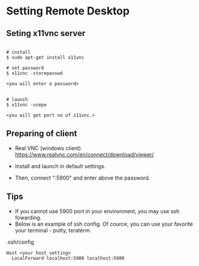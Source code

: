 
# Setting Remote Desktop

## Seting x11vnc server
~~~

# install
$ sudo apt-get install x11vnc

# set password 
$ x11vnc -storepasswd

<you will enter a password>


# launch
$ x11vnc -usepw

<you will get port no of x11vnc.>

~~~

## Preparing of client  

- Real VNC (windows client)
https://www.realvnc.com/en/connect/download/viewer/

- Install and launch in default settings. 
- Then, connect "<your remote machine ip>:5900" and enter above the password.

## Tips 

- If you cannot use 5900 port in your environment, you may use ssh fowarding.
- Below is an example of ssh config. 
  Of cource, you can use your favorite your terminal - putty, teraterm.

.ssh/config
~~~
Host <your host setting>
  LocalForward localhost:5900 localhost:5900
~~~

